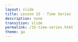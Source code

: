 ```yaml
---
layout: slide
title: Lesson 15 - Time Series
description: none
transition: slide
permalink: /15-time-series.html
theme: ga
---
```


